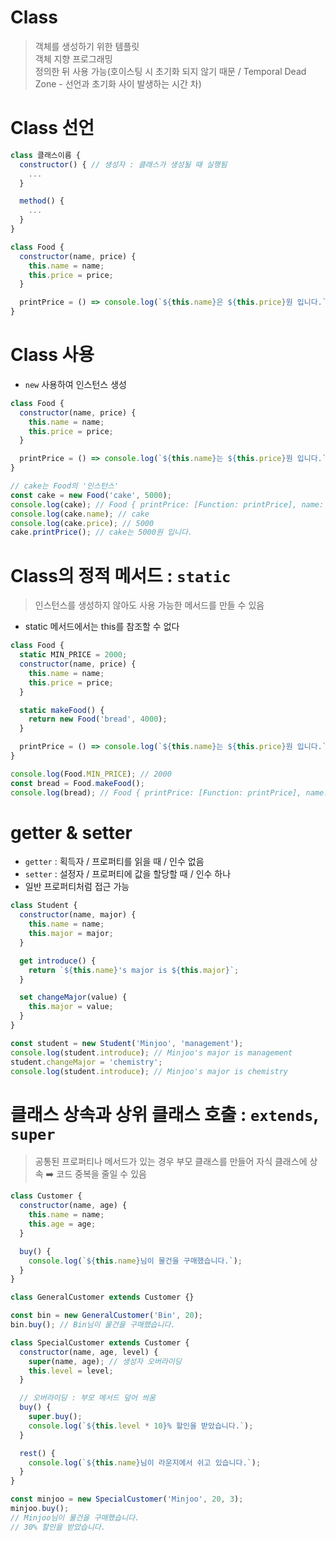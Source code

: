 # Class

> 객체를 생성하기 위한 템플릿<br />
> 객체 지향 프로그래밍<br />
> 정의한 뒤 사용 가능(호이스팅 시 초기화 되지 않기 때문 / Temporal Dead Zone - 선언과 초기화 사이 발생하는 시간 차)

# Class 선언

```js
class 클래스이름 {
  constructor() { // 생성자 : 클래스가 생성될 때 실행됨
    ...
  }

  method() {
    ...
  }
}
```

```js
class Food {
  constructor(name, price) {
    this.name = name;
    this.price = price;
  }

  printPrice = () => console.log(`${this.name}은 ${this.price}원 입니다.`);
}
```

# Class 사용

- `new` 사용하여 인스턴스 생성

```js
class Food {
  constructor(name, price) {
    this.name = name;
    this.price = price;
  }

  printPrice = () => console.log(`${this.name}는 ${this.price}원 입니다.`);
}

// cake는 Food의 '인스턴스'
const cake = new Food('cake', 5000);
console.log(cake); // Food { printPrice: [Function: printPrice], name: 'cake', price: 5000 }
console.log(cake.name); // cake
console.log(cake.price); // 5000
cake.printPrice(); // cake는 5000원 입니다.
```

# Class의 정적 메서드 : `static`

> 인스턴스를 생성하지 않아도 사용 가능한 메서드를 만들 수 있음

- static 메서드에서는 this를 참조할 수 없다

```js
class Food {
  static MIN_PRICE = 2000;
  constructor(name, price) {
    this.name = name;
    this.price = price;
  }

  static makeFood() {
    return new Food('bread', 4000);
  }

  printPrice = () => console.log(`${this.name}는 ${this.price}원 입니다.`);
}

console.log(Food.MIN_PRICE); // 2000
const bread = Food.makeFood();
console.log(bread); // Food { printPrice: [Function: printPrice], name: 'bread', price: 4000 }
```

# getter & setter

- `getter` : 획득자 / 프로퍼티를 읽을 때 / 인수 없음
- `setter` : 설정자 / 프로퍼티에 값을 할당할 때 / 인수 하나
- 일반 프로퍼티처럼 접근 가능

```js
class Student {
  constructor(name, major) {
    this.name = name;
    this.major = major;
  }

  get introduce() {
    return `${this.name}'s major is ${this.major}`;
  }

  set changeMajor(value) {
    this.major = value;
  }
}

const student = new Student('Minjoo', 'management');
console.log(student.introduce); // Minjoo's major is management
student.changeMajor = 'chemistry';
console.log(student.introduce); // Minjoo's major is chemistry
```

# 클래스 상속과 상위 클래스 호출 : `extends`, `super`

> 공통된 프로퍼티나 메서드가 있는 경우 부모 클래스를 만들어 자식 클래스에 상속 ➡️ 코드 중복을 줄일 수 있음

```js
class Customer {
  constructor(name, age) {
    this.name = name;
    this.age = age;
  }

  buy() {
    console.log(`${this.name}님이 물건을 구매했습니다.`);
  }
}

class GeneralCustomer extends Customer {}

const bin = new GeneralCustomer('Bin', 20);
bin.buy(); // Bin님이 물건을 구매했습니다.

class SpecialCustomer extends Customer {
  constructor(name, age, level) {
    super(name, age); // 생성자 오버라이딩
    this.level = level;
  }

  // 오버라이딩 : 부모 메서드 덮어 씌움
  buy() {
    super.buy();
    console.log(`${this.level * 10}% 할인을 받았습니다.`);
  }

  rest() {
    console.log(`${this.name}님이 라운지에서 쉬고 있습니다.`);
  }
}

const minjoo = new SpecialCustomer('Minjoo', 20, 3);
minjoo.buy();
// Minjoo님이 물건을 구매했습니다.
// 30% 할인을 받았습니다.
```
